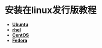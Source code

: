 # 安装在linux发行版教程

* **[Ubuntu](./Installation-on-ubuntu.md)**
* **[rhel](./Installation-on-rhel.md)**
* **[CentOS](./Installation-on-CentOs.md)**
* **[Fedora](./Installation-on-fedora.md)**

